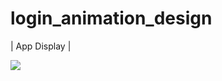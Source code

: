 # login_animation_design

|              App Display             | 




<img src="https://user-images.githubusercontent.com/37551474/132123477-b197ce7c-fe62-40fb-ab15-ca7fda1b3c44.mp4">
